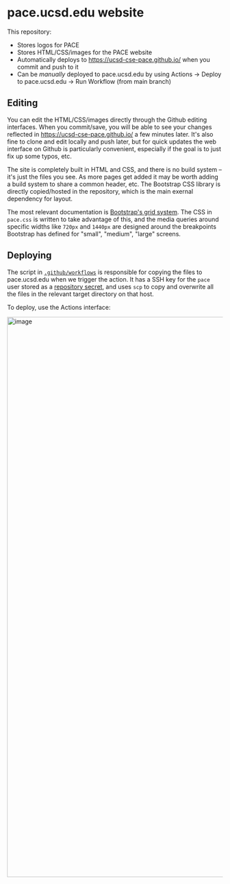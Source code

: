 # pace.ucsd.edu website

This repository:

- Stores logos for PACE
- Stores HTML/CSS/images for the PACE website
- Automatically deploys to https://ucsd-cse-pace.github.io/ when you commit and push to it
- Can be *manually* deployed to pace.ucsd.edu by using Actions -> Deploy to pace.ucsd.edu -> Run Workflow (from main branch)

## Editing

You can edit the HTML/CSS/images directly through the Github editing interfaces.
When you commit/save, you will be able to see your changes reflected in https://ucsd-cse-pace.github.io/ a few minutes later.
It's also fine to clone and edit locally and push later, but for quick updates the web interface on Github is particularly convenient,
especially if the goal is to just fix up some typos, etc.

The site is completely built in HTML and CSS, and there is no build system – it's just the files you see.
As more pages get added it may be worth adding a build system to share a common header, etc.
The Bootstrap CSS library is directly copied/hosted in the repository, which is the main exernal dependency for layout.

The most relevant documentation is [Bootstrap's grid system](https://getbootstrap.com/docs/4.0/layout/grid/).
The CSS in `pace.css` is written to take advantage of this, and the media queries around specific widths like `720px` and `1440px` are designed
around the breakpoints Bootstrap has defined for "small", "medium", "large" screens.

## Deploying

The script in [`.github/workflows`](https://github.com/ucsd-cse-pace/ucsd-cse-pace.github.io/blob/main/.github/workflows/main.yml) is responsible for copying the files to pace.ucsd.edu when we trigger the action.
It has a SSH key for the `pace` user stored as a [repository secret](https://docs.github.com/en/actions/security-guides/encrypted-secrets), and uses `scp`
to copy and overwrite all the files in the relevant target directory on that host.

To deploy, use the Actions interface:

<img width="1305" alt="image" src="https://user-images.githubusercontent.com/119891/184945789-bd2e4cd1-c5e6-425e-9cb9-63f65e88df32.png">
